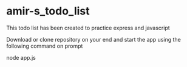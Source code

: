 # amir-s_todo_list
This todo list has been created to practice express and javascript

Download or clone repository on your end and start the app using the following command on prompt

node app.js 
